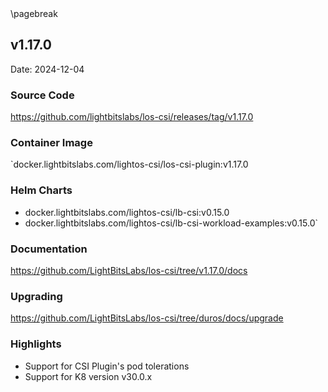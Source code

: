 <div style="page-break-after: always;"></div>
\pagebreak

## v1.17.0

Date: 2024-12-04

### Source Code

https://github.com/lightbitslabs/los-csi/releases/tag/v1.17.0

### Container Image

`docker.lightbitslabs.com/lightos-csi/los-csi-plugin:v1.17.0

### Helm Charts

- docker.lightbitslabs.com/lightos-csi/lb-csi:v0.15.0
- docker.lightbitslabs.com/lightos-csi/lb-csi-workload-examples:v0.15.0`

### Documentation

https://github.com/LightBitsLabs/los-csi/tree/v1.17.0/docs

### Upgrading

https://github.com/LightBitsLabs/los-csi/tree/duros/docs/upgrade

### Highlights

- Support for CSI Plugin's pod tolerations 
- Support for K8 version v30.0.x  